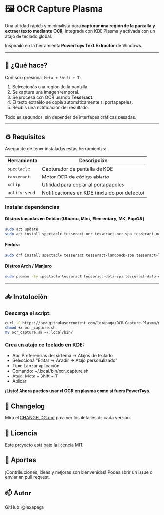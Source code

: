 # 🖼️ OCR Capture Plasma

Una utilidad rápida y minimalista para **capturar una región de la pantalla y extraer texto mediante OCR**, integrada con KDE Plasma y activada con un atajo de teclado global.

Inspirado en la herramienta **PowerToys Text Extractor** de Windows.

---

## 🚀 ¿Qué hace?

Con solo presionar `Meta + Shift + T`:

1. Seleccionás una región de la pantalla.
2. Se captura una imagen temporal.
3. Se procesa con OCR usando **Tesseract**.
4. El texto extraído se copia automáticamente al portapapeles.
5. Recibís una notificación del resultado.

Todo en segundos, sin depender de interfaces gráficas pesadas.

---

## ⚙️ Requisitos

Asegurate de tener instaladas estas herramientas:

| Herramienta  | Descripción                      |
|--------------|----------------------------------|
| `spectacle`  | Capturador de pantalla de KDE    |
| `tesseract`  | Motor OCR de código abierto      |
| `xclip`      | Utilidad para copiar al portapapeles |
| `notify-send`| Notificaciones en KDE (incluido por defecto) |

### Instalar dependencias


#### Distros basadas en Debian  (Ubuntu, Mint, Elementary, MX, PopOS )

```bash
sudo apt update
sudo apt install spectacle tesseract-ocr tesseract-ocr-spa tesseract-ocr-eng xclip
```

#### Fedora
```bash
sudo dnf install spectacle tesseract tesseract-langpack-spa tesseract-langpack-eng xclip
```

#### Distros Arch / Manjaro
```bash
sudo pacman -Sy spectacle tesseract tesseract-data-spa tesseract-data-eng xclip

```
---
## 📥 Instalación

### Descarga el script: 

 ```bash
curl -O https://raw.githubusercontent.com/lexapaga/OCR-Capture-Plasma/main/ocr_capture.sh
chmod +x ocr_capture.sh
mv ocr_capture.sh ~/.local/bin/
```
### Crea un atajo de teclado en KDE:

- Abrí Preferencias del sistema → Atajos de teclado
- Seleccioná "Editar → Añadir → Atajo personalizado"
- Tipo: Lanzar aplicación
- Comando: ~/.local/bin/ocr_capture.sh
- Atajo: Meta + Shift + T
- Aplicar

**¡Listo! Ahora puedes usar el OCR en plasma como si fuera PowerToys.**

## 🧾 Changelog

Mira el [CHANGELOG.md](CHANGELOG.md) para ver los detalles de cada versión.
## 📝 Licencia

Este proyecto está bajo la licencia MIT.
## 🤝 Aportes

¡Contribuciones, ideas y mejoras son bienvenidas! Podés abrir un issue o enviar un pull request.

## 📫 Autor

GitHub: @lexapaga
